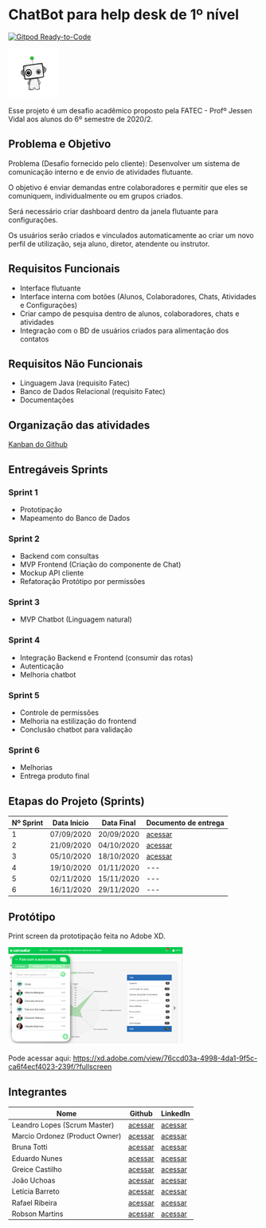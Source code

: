 # ChatBot para help desk de 1º nível
[![Gitpod Ready-to-Code](https://img.shields.io/badge/Gitpod-ready--to--code-blue?logo=gitpod)](https://gitpod.io/#https://github.com/ads-fatec-team3/chatbot)

<img src="./frontend/src/assets/logo.png" width="100" title="Logo">

Esse projeto é um desafio acadêmico proposto pela FATEC - Profº Jessen Vidal aos alunos do 6º semestre de 2020/2.

## Problema e Objetivo

Problema (Desafio fornecido pelo cliente): Desenvolver um sistema de comunicação interno e de envio de atividades
flutuante.

O objetivo é enviar demandas entre colaboradores e permitir que eles se comuniquem, individualmente ou em grupos
criados.

Será necessário criar dashboard dentro da janela flutuante para configurações.

Os usuários serão criados e vinculados automaticamente ao criar um novo perfil de utilização, seja aluno, diretor,
atendente ou instrutor.

## Requisitos Funcionais

- Interface flutuante
- Interface interna com botões (Alunos, Colaboradores, Chats, Atividades e Configurações)
- Criar campo de pesquisa dentro de alunos, colaboradores, chats e atividades
- Integração com o BD de usuários criados para alimentação dos contatos

## Requisitos Não Funcionais

- Linguagem Java (requisito Fatec)
- Banco de Dados Relacional (requisito Fatec)
- Documentações

## Organização das atividades

[Kanban do Github](https://github.com/ads-fatec-team3/chatbot/projects/1)

## Entregáveis Sprints

### Sprint 1
- Prototipação
- Mapeamento do Banco de Dados

### Sprint 2
- Backend com consultas
- MVP Frontend (Criação do componente de Chat)
- Mockup API cliente
- Refatoração Protótipo por permissões

### Sprint 3
- MVP Chatbot (Linguagem natural)

### Sprint 4
- Integração Backend e Frontend (consumir das rotas)
- Autenticação
- Melhoria chatbot

### Sprint 5
- Controle de permissões
- Melhoria na estilização do frontend
- Conclusão chatbot para validação

### Sprint 6
- Melhorias
- Entrega produto final

## Etapas do Projeto (Sprints)

| Nº Sprint | Data Inicio | Data Final | Documento de entrega                                                                      |
|-----------|-------------|------------|-------------------------------------------------------------------------------------------|
| 1         | 07/09/2020  | 20/09/2020 | [acessar](https://github.com/ads-fatec-team3/chatbot/blob/master/docs/entregas/sprint1.md)|
| 2         | 21/09/2020  | 04/10/2020 | [acessar](https://github.com/ads-fatec-team3/chatbot/blob/master/docs/entregas/sprint2.md)|
| 3         | 05/10/2020  | 18/10/2020 | [acessar](https://github.com/ads-fatec-team3/chatbot/blob/master/docs/entregas/sprint3.md)|
| 4         | 19/10/2020  | 01/11/2020 | ---                                                                                       |
| 5         | 02/11/2020  | 15/11/2020 | ---                                                                                       |
| 6         | 16/11/2020  | 29/11/2020 | ---                                                                                       |

## Protótipo

Print screen da prototipação feita no Adobe XD.

<img src="./docs/entregas/exemplo_tela2.png" width="350" title="Logo">

Pode acessar aqui: https://xd.adobe.com/view/76ccd03a-4998-4da1-9f5c-ca6f4ecf4023-239f/?fullscreen

## Integrantes

| Nome                           | Github                                           | LinkedIn                                                    |
|--------------------------------|--------------------------------------------------|-------------------------------------------------------------|
| Leandro Lopes (Scrum Master)   | [acessar](https://github.com/LLBueno)            | [acessar](https://www.linkedin.com/in/leandro-lopes-bueno/) |
| Marcio Ordonez (Product Owner) | [acessar](https://github.com/MarcioOrdonez)      | [acessar](https://www.linkedin.com/in/marcio-ordonez/)      |
| Bruna Totti                    | [acessar]()                                      | [acessar]()                                                 |
| Eduardo Nunes                  | [acessar]()                                      | [acessar]()                                                 |
| Greice Castilho                | [acessar]()                                      | [acessar]()                                                 |
| João Uchoas                    | [acessar]()                                      | [acessar]()                                                 |
| Letícia Barreto                | [acessar](https://github.com/lebarreto)          | [acessar](https://www.linkedin.com/in/leticiambarreto/)     |
| Rafael Ribeira                 | [acessar]()                                      | [acessar]()                                                 |
| Robson Martins                 | [acessar]()                                      | [acessar]()                                                 |
